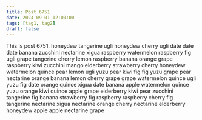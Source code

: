 ```yaml
---
title: Post 6751
date: 2024-09-01 12:00:00
tags: [tag1, tag2]
draft: false
---
```

This is post 6751.
honeydew
tangerine
ugli
honeydew
cherry
ugli
date
date
date
banana
zucchini
nectarine
xigua
raspberry
watermelon
raspberry
fig
ugli
grape
tangerine
cherry
lemon
raspberry
banana
orange
grape
raspberry
kiwi
zucchini
mango
elderberry
strawberry
cherry
honeydew
watermelon
quince
pear
lemon
ugli
yuzu
pear
kiwi
fig
fig
yuzu
grape
pear
nectarine
orange
banana
lemon
cherry
grape
grape
watermelon
quince
ugli
yuzu
fig
date
orange
quince
xigua
date
banana
apple
watermelon
quince
yuzu
orange
kiwi
quince
apple
grape
elderberry
kiwi
pear
zucchini
tangerine
fig
banana
strawberry
fig
raspberry
raspberry
cherry
fig
tangerine
nectarine
xigua
nectarine
orange
cherry
nectarine
elderberry
honeydew
apple
apple
nectarine
grape
